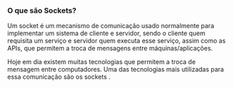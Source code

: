 ### O que são Sockets?

Um socket é um mecanismo de comunicação usado normalmente para implementar um sistema de cliente e servidor, sendo o cliente quem requisita um serviço e servidor quem executa esse serviço, assim como as APIs, que permitem a troca de mensagens entre máquinas/aplicações.

Hoje em dia existem muitas tecnologias que permitem a troca de mensagem entre computadores. Uma das tecnologias mais utilizadas para essa comunicação são os sockets .
